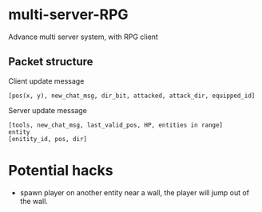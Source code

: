 # multi-server-RPG
Advance multi server system, with RPG client
## Packet structure
Client update message
```
[pos(x, y), new_chat_msg, dir_bit, attacked, attack_dir, equipped_id]
```
Server update message
```
[tools, new_chat_msg, last_valid_pos, HP, entities in range]
entity
[enitity_id, pos, dir]
```

# Potential hacks
- spawn player on another entity near a wall, the player will jump out of the wall.

